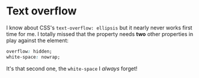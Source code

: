 # Text overflow

I know about CSS's `text-overflow: ellipsis` but it nearly never works first time for me. I totally missed that the property needs **two** other properties in play against the element:

```css
overflow: hidden;
white-space: nowrap;
```

It's that second one, the `white-space` I *always* forget!
